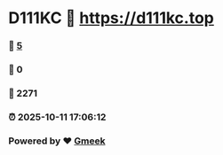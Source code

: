 # D111KC :link: https://d111kc.top 
### :page_facing_up: [5](https://d111kc.top/tag.html) 
### :speech_balloon: 0 
### :hibiscus: 2271 
### :alarm_clock: 2025-10-11 17:06:12 
### Powered by :heart: [Gmeek](https://github.com/Meekdai/Gmeek)
